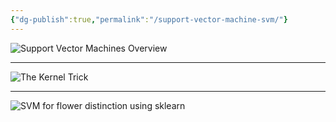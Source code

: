 ```yaml
---
{"dg-publish":true,"permalink":"/support-vector-machine-svm/"}
---
```



![**Support Vector Machines Overview**](https://www.youtube.com/watch?v=_YPScrckx28&list=PLasd6OSjN2oKHZbVxLlaGot30nRcD7e3n&index=1&t=2s)

---

![**The Kernel Trick**](https://www.youtube.com/watch?v=Q7vT0--5VII&list=PLasd6OSjN2oKHZbVxLlaGot30nRcD7e3n&index=2)

---

![**SVM for flower distinction using sklearn**](https://www.youtube.com/watch?v=FB5EdxAGxQg&list=PLasd6OSjN2oKHZbVxLlaGot30nRcD7e3n&index=3)
